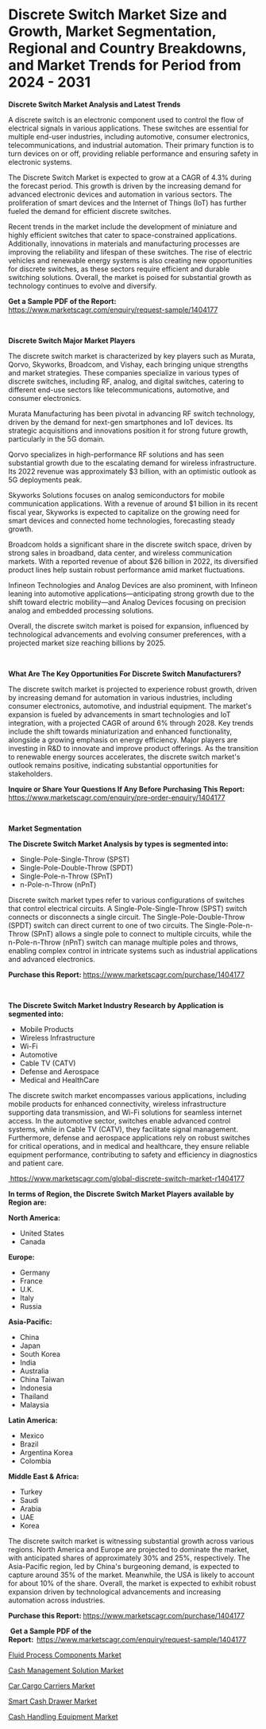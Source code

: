 <p><h1>Discrete Switch Market Size and Growth, Market Segmentation, Regional and Country Breakdowns, and Market Trends for Period from 2024 -  2031</h1></p><p><strong>Discrete Switch Market Analysis and Latest Trends</strong></p>
<p><p>A discrete switch is an electronic component used to control the flow of electrical signals in various applications. These switches are essential for multiple end-user industries, including automotive, consumer electronics, telecommunications, and industrial automation. Their primary function is to turn devices on or off, providing reliable performance and ensuring safety in electronic systems.</p><p>The Discrete Switch Market is expected to grow at a CAGR of 4.3% during the forecast period. This growth is driven by the increasing demand for advanced electronic devices and automation in various sectors. The proliferation of smart devices and the Internet of Things (IoT) has further fueled the demand for efficient discrete switches.</p><p>Recent trends in the market include the development of miniature and highly efficient switches that cater to space-constrained applications. Additionally, innovations in materials and manufacturing processes are improving the reliability and lifespan of these switches. The rise of electric vehicles and renewable energy systems is also creating new opportunities for discrete switches, as these sectors require efficient and durable switching solutions. Overall, the market is poised for substantial growth as technology continues to evolve and diversify.</p></p>
<p><strong>Get a Sample PDF of the Report:&nbsp;</strong> <a href="https://www.marketscagr.com/enquiry/request-sample/1404177?utm_campaign=1790&utm_medium=2&utm_source=Github&utm_content=ia&utm_term=23102024&utm_id=discrete-switch">https://www.marketscagr.com/enquiry/request-sample/1404177</a></p>
<p>&nbsp;</p>
<p><strong>Discrete Switch Major Market Players</strong></p>
<p><p>The discrete switch market is characterized by key players such as Murata, Qorvo, Skyworks, Broadcom, and Vishay, each bringing unique strengths and market strategies. These companies specialize in various types of discrete switches, including RF, analog, and digital switches, catering to different end-use sectors like telecommunications, automotive, and consumer electronics.</p><p>Murata Manufacturing has been pivotal in advancing RF switch technology, driven by the demand for next-gen smartphones and IoT devices. Its strategic acquisitions and innovations position it for strong future growth, particularly in the 5G domain.</p><p>Qorvo specializes in high-performance RF solutions and has seen substantial growth due to the escalating demand for wireless infrastructure. Its 2022 revenue was approximately $3 billion, with an optimistic outlook as 5G deployments peak.</p><p>Skyworks Solutions focuses on analog semiconductors for mobile communication applications. With a revenue of around $1 billion in its recent fiscal year, Skyworks is expected to capitalize on the growing need for smart devices and connected home technologies, forecasting steady growth.</p><p>Broadcom holds a significant share in the discrete switch space, driven by strong sales in broadband, data center, and wireless communication markets. With a reported revenue of about $26 billion in 2022, its diversified product lines help sustain robust performance amid market fluctuations.</p><p>Infineon Technologies and Analog Devices are also prominent, with Infineon leaning into automotive applications—anticipating strong growth due to the shift toward electric mobility—and Analog Devices focusing on precision analog and embedded processing solutions.</p><p>Overall, the discrete switch market is poised for expansion, influenced by technological advancements and evolving consumer preferences, with a projected market size reaching billions by 2025.</p></p>
<p>&nbsp;</p>
<p><strong>What Are The Key Opportunities For Discrete Switch Manufacturers?</strong></p>
<p><p>The discrete switch market is projected to experience robust growth, driven by increasing demand for automation in various industries, including consumer electronics, automotive, and industrial equipment. The market's expansion is fueled by advancements in smart technologies and IoT integration, with a projected CAGR of around 6% through 2028. Key trends include the shift towards miniaturization and enhanced functionality, alongside a growing emphasis on energy efficiency. Major players are investing in R&D to innovate and improve product offerings. As the transition to renewable energy sources accelerates, the discrete switch market's outlook remains positive, indicating substantial opportunities for stakeholders.</p></p>
<p><strong>Inquire or Share Your Questions If Any Before Purchasing This Report:</strong> <a href="https://www.marketscagr.com/enquiry/pre-order-enquiry/1404177?utm_campaign=1790&utm_medium=2&utm_source=Github&utm_content=ia&utm_term=23102024&utm_id=discrete-switch">https://www.marketscagr.com/enquiry/pre-order-enquiry/1404177</a></p>
<p>&nbsp;</p>
<p><strong>Market Segmentation</strong></p>
<p><strong>The Discrete Switch Market Analysis by types is segmented into:</strong></p>
<p><ul><li>Single-Pole-Single-Throw (SPST)</li><li>Single-Pole-Double-Throw (SPDT)</li><li>Single-Pole-n-Throw (SPnT)</li><li>n-Pole-n-Throw (nPnT)</li></ul></p>
<p><p>Discrete switch market types refer to various configurations of switches that control electrical circuits. A Single-Pole-Single-Throw (SPST) switch connects or disconnects a single circuit. The Single-Pole-Double-Throw (SPDT) switch can direct current to one of two circuits. The Single-Pole-n-Throw (SPnT) allows a single pole to connect to multiple circuits, while the n-Pole-n-Throw (nPnT) switch can manage multiple poles and throws, enabling complex control in intricate systems such as industrial applications and advanced electronics.</p></p>
<p><strong>Purchase this Report:&nbsp;</strong><a href="https://www.marketscagr.com/purchase/1404177?utm_campaign=1790&utm_medium=2&utm_source=Github&utm_content=ia&utm_term=23102024&utm_id=discrete-switch">https://www.marketscagr.com/purchase/1404177</a></p>
<p>&nbsp;</p>
<p><strong>The Discrete Switch Market Industry Research by Application is segmented into:</strong></p>
<p><ul><li>Mobile Products</li><li>Wireless Infrastructure</li><li>Wi-Fi</li><li>Automotive</li><li>Cable TV (CATV)</li><li>Defense and Aerospace</li><li>Medical and HealthCare</li></ul></p>
<p><p>The discrete switch market encompasses various applications, including mobile products for enhanced connectivity, wireless infrastructure supporting data transmission, and Wi-Fi solutions for seamless internet access. In the automotive sector, switches enable advanced control systems, while in Cable TV (CATV), they facilitate signal management. Furthermore, defense and aerospace applications rely on robust switches for critical operations, and in medical and healthcare, they ensure reliable equipment performance, contributing to safety and efficiency in diagnostics and patient care.</p></p>
<p><a href="https://www.marketscagr.com/global-discrete-switch-market-r1404177?utm_campaign=1790&utm_medium=2&utm_source=Github&utm_content=ia&utm_term=23102024&utm_id=discrete-switch">&nbsp;https://www.marketscagr.com/global-discrete-switch-market-r1404177</a></p>
<p><strong>In terms of Region, the Discrete Switch Market Players available by Region are:</strong></p>
<p>
    <p> <strong> North America: </strong>
        <ul>
            <li>United States</li>
            <li>Canada</li>
        </ul>
        </p> 
    <p> <strong> Europe: </strong>
        <ul>
            <li>Germany</li>
            <li>France</li>
            <li>U.K.</li>
            <li>Italy</li>
            <li>Russia</li>
        </ul>
        </p> 
    <p> <strong> Asia-Pacific: </strong>
        <ul>
            <li>China</li>
            <li>Japan</li>
            <li>South Korea</li>
            <li>India</li>
            <li>Australia</li>
            <li>China Taiwan</li>
            <li>Indonesia</li>
            <li>Thailand</li>
            <li>Malaysia</li>
        </ul>
        </p> 
    <p> <strong> Latin America: </strong>
        <ul>
            <li>Mexico</li>
            <li>Brazil</li>
            <li>Argentina Korea</li>
            <li>Colombia</li>
        </ul>
        </p> 
    <p> <strong> Middle East & Africa: </strong>
        <ul>
            <li>Turkey</li>
            <li>Saudi</li>
            <li>Arabia</li>
            <li>UAE</li>
            <li>Korea</li>
        </ul>
    </p>
    </p>
<p><p>The discrete switch market is witnessing substantial growth across various regions. North America and Europe are projected to dominate the market, with anticipated shares of approximately 30% and 25%, respectively. The Asia-Pacific region, led by China's burgeoning demand, is expected to capture around 35% of the market. Meanwhile, the USA is likely to account for about 10% of the share. Overall, the market is expected to exhibit robust expansion driven by technological advancements and increasing automation across industries.</p></p>
<p><strong>Purchase this Report: </strong><a href="https://www.marketscagr.com/purchase/1404177?utm_campaign=1790&utm_medium=2&utm_source=Github&utm_content=ia&utm_term=23102024&utm_id=discrete-switch">https://www.marketscagr.com/purchase/1404177</a></p>
<p>&nbsp;<strong>Get a Sample PDF of the Report:&nbsp;&nbsp;</strong><a href="https://www.marketscagr.com/enquiry/request-sample/1404177?utm_campaign=1790&utm_medium=2&utm_source=Github&utm_content=ia&utm_term=23102024&utm_id=discrete-switch">https://www.marketscagr.com/enquiry/request-sample/1404177</a></p>
<p><strong></strong></p>
<p><p><a href="https://github.com/HobertDavis43/Market-Research-Report-List-1/blob/main/fluid-process-components-market.md?utm_campaign=1790&utm_medium=2&utm_source=Github&utm_content=ia&utm_term=23102024&utm_id=discrete-switch">Fluid Process Components Market</a></p><p><a href="https://www.linkedin.com/pulse/cash-management-solution-market-trends-focusing-insight-forecast-7wxcc?utm_campaign=1790&utm_medium=2&utm_source=Github&utm_content=ia&utm_term=23102024&utm_id=discrete-switch">Cash Management Solution Market</a></p><p><a href="https://www.linkedin.com/pulse/car-cargo-carriers-market-global-analysis-trends-forecasts-quayc?utm_campaign=1790&utm_medium=2&utm_source=Github&utm_content=ia&utm_term=23102024&utm_id=discrete-switch">Car Cargo Carriers Market</a></p><p><a href="https://www.linkedin.com/pulse/strategic-roadmap-success-global-smart-cash-drawer-market-slm3c?utm_campaign=1790&utm_medium=2&utm_source=Github&utm_content=ia&utm_term=23102024&utm_id=discrete-switch">Smart Cash Drawer Market</a></p><p><a href="https://www.linkedin.com/pulse/cash-handling-equipment-market-refracting-trends-consumer-behaviors-hpmkc?utm_campaign=1790&utm_medium=2&utm_source=Github&utm_content=ia&utm_term=23102024&utm_id=discrete-switch">Cash Handling Equipment Market</a></p></p>